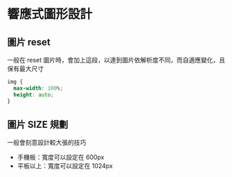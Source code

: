 # 響應式圖形設計

## 圖片 reset

一般在 reset 圖片時，會加上這段，以達到圖片依解析度不同，而自適應變化，且保有最大尺寸

```css
img {
  max-width: 100%;
  height: auto;
}
```

## 圖片 SIZE 規劃

一般會刻意設計較大張的技巧

- 手機板：寬度可以設定在 600px
- 平板以上：寬度可以設定在 1024px
